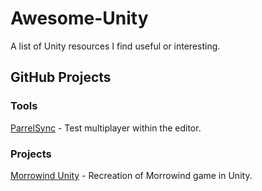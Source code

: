 # Awesome-Unity
A list of Unity resources I find useful or interesting.

## GitHub Projects
### Tools
[ParrelSync](https://github.com/VeriorPies/ParrelSync) - Test multiplayer within the editor.

### Projects
[Morrowind Unity](https://github.com/arycama/MorrowindUnity) - Recreation of Morrowind game in Unity.

